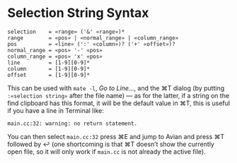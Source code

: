 # Selection String Syntax

	selection    = «range» ('&' «range»)*
	range        = «pos» | «normal_range» | «column_range»
	pos          = «line» (':' «column»)? ('+' «offset»)?
	normal_range = «pos» '-' «pos»
	column_range = «pos» 'x' «pos»
	line         = [1-9][0-9]*
	column       = [1-9][0-9]*
	offset       = [1-9][0-9]*

This can be used with `mate -l`, _Go to Line…_, and the ⌘T dialog (by putting `:«selection string»` after the file name) — as for the latter, if a string on the find clipboard has this format, it will be the default value in ⌘T, this is useful if you have a line in Terminal like:

	main.cc:32: warning: no return statement.

You can then select `main.cc:32` press ⌘E and jump to Avian and press ⌘T followed by ↩ (one shortcoming is that ⌘T doesn’t show the currently open file, so it will only work if `main.cc` is not already the active file).
